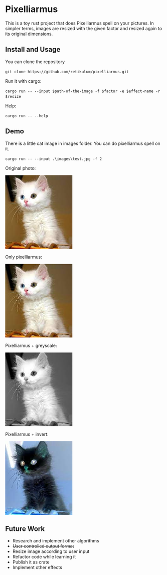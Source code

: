 # Pixelliarmus

This is a toy rust project that does Pixelliarmus spell on your pictures. In simpler terms, images are resized with the given factor and resized again to its original dimensions.

## Install and Usage

You can clone the repository

`git clone https://github.com/retikulum/pixelliarmus.git`

Run it with cargo:

`cargo run -- --input $path-of-the-image -f $factor -e $effect-name -r $resize`

Help:

`cargo run -- --help`

## Demo

There is a little cat image in images folder. You can do pixelliarmus spell on it.

`cargo run -- --input .\images\test.jpg -f 2`

Original photo:

![](/images/test.jpg)

Only pixelliarmus:

![](/images/test-2-.jpg)

Pixelliarmus + greyscale:

![](/images/test-2-greyscale.jpg)

Pixelliarmus + invert:

![](/images/test-2-invert.jpg)


## Future Work

- Research and implement other algorithms
- <del>User controlled output format<del>
- Resize image according to user input
- Refactor code while learning it
- Publish it as crate
- Implement other effects